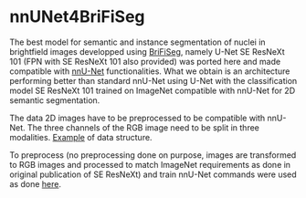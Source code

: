 # nnUNet4BriFiSeg

The best model for semantic and instance segmentation of nuclei in brightfield images developped using [BriFiSeg](https://github.com/mgendarme/BriFiSeg), namely U-Net SE ResNeXt 101 (FPN with SE ResNeXt 101 also provided) was ported here and made compatible with [nnU-Net](https://github.com/MIC-DKFZ/nnUNet) functionalities. What we obtain is an architecture performing better than standard nnU-Net using U-Net with the classification model SE ResNeXt 101 trained on ImageNet compatible with nnU-Net for 2D semantic segmentation.

The data 2D images have to be preprocessed to be compatible with nnU-Net. The three channels of the RGB image need to be split in three modalities. [Example](https://github.com/mgendarme/nnUNet4BriFiSeg/tree/master/Example/Data) of data structure.

To preprocess (no preprocessing done on purpose, images are transformed to RGB images and processed to match ImageNet requirements as done in original publication of SE ResNeXt) and train nnU-Net commands were used as done [here](https://github.com/mgendarme/nnUNet4BriFiSeg/blob/master/Preprocess_and_train.sh).


